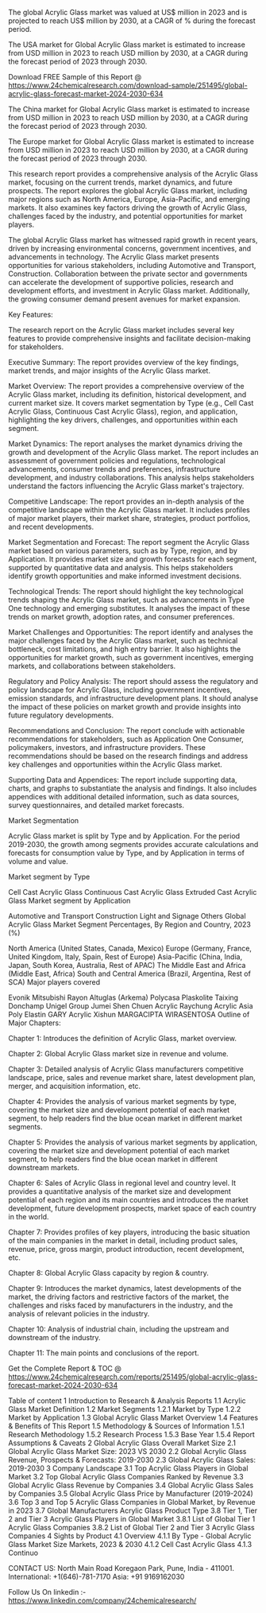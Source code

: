 The global Acrylic Glass market was valued at US$ million in 2023 and is projected to reach US$ million by 2030, at a CAGR of % during the forecast period.

The USA market for Global Acrylic Glass market is estimated to increase from USD million in 2023 to reach USD million by 2030, at a CAGR during the forecast period of 2023 through 2030.

Download FREE Sample of this Report @ https://www.24chemicalresearch.com/download-sample/251495/global-acrylic-glass-forecast-market-2024-2030-634

The China market for Global Acrylic Glass market is estimated to increase from USD million in 2023 to reach USD million by 2030, at a CAGR during the forecast period of 2023 through 2030.

The Europe market for Global Acrylic Glass market is estimated to increase from USD million in 2023 to reach USD million by 2030, at a CAGR during the forecast period of 2023 through 2030.

This research report provides a comprehensive analysis of the Acrylic Glass market, focusing on the current trends, market dynamics, and future prospects. The report explores the global Acrylic Glass market, including major regions such as North America, Europe, Asia-Pacific, and emerging markets. It also examines key factors driving the growth of Acrylic Glass, challenges faced by the industry, and potential opportunities for market players.

The global Acrylic Glass market has witnessed rapid growth in recent years, driven by increasing environmental concerns, government incentives, and advancements in technology. The Acrylic Glass market presents opportunities for various stakeholders, including Automotive and Transport, Construction. Collaboration between the private sector and governments can accelerate the development of supportive policies, research and development efforts, and investment in Acrylic Glass market. Additionally, the growing consumer demand present avenues for market expansion.

Key Features:

The research report on the Acrylic Glass market includes several key features to provide comprehensive insights and facilitate decision-making for stakeholders.

Executive Summary: The report provides overview of the key findings, market trends, and major insights of the Acrylic Glass market.

Market Overview: The report provides a comprehensive overview of the Acrylic Glass market, including its definition, historical development, and current market size. It covers market segmentation by Type (e.g., Cell Cast Acrylic Glass, Continuous Cast Acrylic Glass), region, and application, highlighting the key drivers, challenges, and opportunities within each segment.

Market Dynamics: The report analyses the market dynamics driving the growth and development of the Acrylic Glass market. The report includes an assessment of government policies and regulations, technological advancements, consumer trends and preferences, infrastructure development, and industry collaborations. This analysis helps stakeholders understand the factors influencing the Acrylic Glass market's trajectory.

Competitive Landscape: The report provides an in-depth analysis of the competitive landscape within the Acrylic Glass market. It includes profiles of major market players, their market share, strategies, product portfolios, and recent developments.

Market Segmentation and Forecast: The report segment the Acrylic Glass market based on various parameters, such as by Type, region, and by Application. It provides market size and growth forecasts for each segment, supported by quantitative data and analysis. This helps stakeholders identify growth opportunities and make informed investment decisions.

Technological Trends: The report should highlight the key technological trends shaping the Acrylic Glass market, such as advancements in Type One technology and emerging substitutes. It analyses the impact of these trends on market growth, adoption rates, and consumer preferences.

Market Challenges and Opportunities: The report identify and analyses the major challenges faced by the Acrylic Glass market, such as technical bottleneck, cost limitations, and high entry barrier. It also highlights the opportunities for market growth, such as government incentives, emerging markets, and collaborations between stakeholders.

Regulatory and Policy Analysis: The report should assess the regulatory and policy landscape for Acrylic Glass, including government incentives, emission standards, and infrastructure development plans. It should analyse the impact of these policies on market growth and provide insights into future regulatory developments.

Recommendations and Conclusion: The report conclude with actionable recommendations for stakeholders, such as Application One Consumer, policymakers, investors, and infrastructure providers. These recommendations should be based on the research findings and address key challenges and opportunities within the Acrylic Glass market.

Supporting Data and Appendices: The report include supporting data, charts, and graphs to substantiate the analysis and findings. It also includes appendices with additional detailed information, such as data sources, survey questionnaires, and detailed market forecasts.

Market Segmentation

Acrylic Glass market is split by Type and by Application. For the period 2019-2030, the growth among segments provides accurate calculations and forecasts for consumption value by Type, and by Application in terms of volume and value.

Market segment by Type

Cell Cast Acrylic Glass
Continuous Cast Acrylic Glass
Extruded Cast Acrylic Glass
Market segment by Application

Automotive and Transport
Construction
Light and Signage
Others
Global Acrylic Glass Market Segment Percentages, By Region and Country, 2023 (%)

North America (United States, Canada, Mexico)
Europe (Germany, France, United Kingdom, Italy, Spain, Rest of Europe)
Asia-Pacific (China, India, Japan, South Korea, Australia, Rest of APAC)
The Middle East and Africa (Middle East, Africa)
South and Central America (Brazil, Argentina, Rest of SCA)
Major players covered

Evonik
Mitsubishi Rayon
Altuglas (Arkema)
Polycasa
Plaskolite
Taixing Donchamp
Unigel Group
Jumei
Shen Chuen Acrylic
Raychung Acrylic
Asia Poly
Elastin
GARY Acrylic Xishun
MARGACIPTA WIRASENTOSA
Outline of Major Chapters:

Chapter 1: Introduces the definition of Acrylic Glass, market overview.

Chapter 2: Global Acrylic Glass market size in revenue and volume.

Chapter 3: Detailed analysis of Acrylic Glass manufacturers competitive landscape, price, sales and revenue market share, latest development plan, merger, and acquisition information, etc.

Chapter 4: Provides the analysis of various market segments by type, covering the market size and development potential of each market segment, to help readers find the blue ocean market in different market segments.

Chapter 5: Provides the analysis of various market segments by application, covering the market size and development potential of each market segment, to help readers find the blue ocean market in different downstream markets.

Chapter 6: Sales of Acrylic Glass in regional level and country level. It provides a quantitative analysis of the market size and development potential of each region and its main countries and introduces the market development, future development prospects, market space of each country in the world.

Chapter 7: Provides profiles of key players, introducing the basic situation of the main companies in the market in detail, including product sales, revenue, price, gross margin, product introduction, recent development, etc.

Chapter 8: Global Acrylic Glass capacity by region & country.

Chapter 9: Introduces the market dynamics, latest developments of the market, the driving factors and restrictive factors of the market, the challenges and risks faced by manufacturers in the industry, and the analysis of relevant policies in the industry.

Chapter 10: Analysis of industrial chain, including the upstream and downstream of the industry.

Chapter 11: The main points and conclusions of the report.

Get the Complete Report & TOC @ https://www.24chemicalresearch.com/reports/251495/global-acrylic-glass-forecast-market-2024-2030-634

Table of content
1 Introduction to Research & Analysis Reports
1.1 Acrylic Glass Market Definition
1.2 Market Segments
1.2.1 Market by Type
1.2.2 Market by Application
1.3 Global Acrylic Glass Market Overview
1.4 Features & Benefits of This Report
1.5 Methodology & Sources of Information
1.5.1 Research Methodology
1.5.2 Research Process
1.5.3 Base Year
1.5.4 Report Assumptions & Caveats
2 Global Acrylic Glass Overall Market Size
2.1 Global Acrylic Glass Market Size: 2023 VS 2030
2.2 Global Acrylic Glass Revenue, Prospects & Forecasts: 2019-2030
2.3 Global Acrylic Glass Sales: 2019-2030
3 Company Landscape
3.1 Top Acrylic Glass Players in Global Market
3.2 Top Global Acrylic Glass Companies Ranked by Revenue
3.3 Global Acrylic Glass Revenue by Companies
3.4 Global Acrylic Glass Sales by Companies
3.5 Global Acrylic Glass Price by Manufacturer (2019-2024)
3.6 Top 3 and Top 5 Acrylic Glass Companies in Global Market, by Revenue in 2023
3.7 Global Manufacturers Acrylic Glass Product Type
3.8 Tier 1, Tier 2 and Tier 3 Acrylic Glass Players in Global Market
3.8.1 List of Global Tier 1 Acrylic Glass Companies
3.8.2 List of Global Tier 2 and Tier 3 Acrylic Glass Companies
4 Sights by Product
4.1 Overview
4.1.1 By Type - Global Acrylic Glass Market Size Markets, 2023 & 2030
4.1.2 Cell Cast Acrylic Glass
4.1.3 Continuo

CONTACT US:
North Main Road Koregaon Park, Pune, India - 411001.
International: +1(646)-781-7170
Asia: +91 9169162030

Follow Us On linkedin :- https://www.linkedin.com/company/24chemicalresearch/
